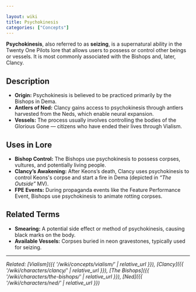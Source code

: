 ```yaml
---

layout: wiki
title: Psychokinesis
categories: ["Concepts"]
---
```


**Psychokinesis**, also referred to as **seizing**, is a supernatural ability in the Twenty One Pilots lore that allows users to possess or control other beings or vessels. It is most commonly associated with the Bishops and, later, Clancy.

## <span class="tape-accent-yellow">Description</span>

* **Origin:** Psychokinesis is believed to be practiced primarily by the Bishops in Dema.
* **Antlers of Ned:** Clancy gains access to psychokinesis through antlers harvested from the Neds, which enable neural expansion.
* **Vessels:** The process usually involves controlling the bodies of the Glorious Gone — citizens who have ended their lives through Vialism.

## <span class="tape-accent-red">Uses in Lore</span>

* **Bishop Control:** The Bishops use psychokinesis to possess corpses, vultures, and potentially living people.
* **Clancy’s Awakening:** After Keons’s death, Clancy uses psychokinesis to control Keons's corpse and start a fire in Dema (depicted in *“The Outside”* MV).
* **FPE Events:** During propaganda events like the Feature Performance Event, Bishops use psychokinesis to animate rotting corpses.

## <span class="tape-accent-yellow">Related Terms</span>

* **Smearing:** A potential side effect or method of psychokinesis, causing black marks on the body.
* **Available Vessels:** Corpses buried in neon gravestones, typically used for seizing.

---

*Related: [Vialism]({{ '/wiki/concepts/vialism/' | relative_url }}), [Clancy]({{ '/wiki/characters/clancy/' | relative_url }}), [The Bishops]({{ '/wiki/characters/the-bishops/' | relative_url }}), [Ned]({{ '/wiki/characters/ned/' | relative_url }})*
